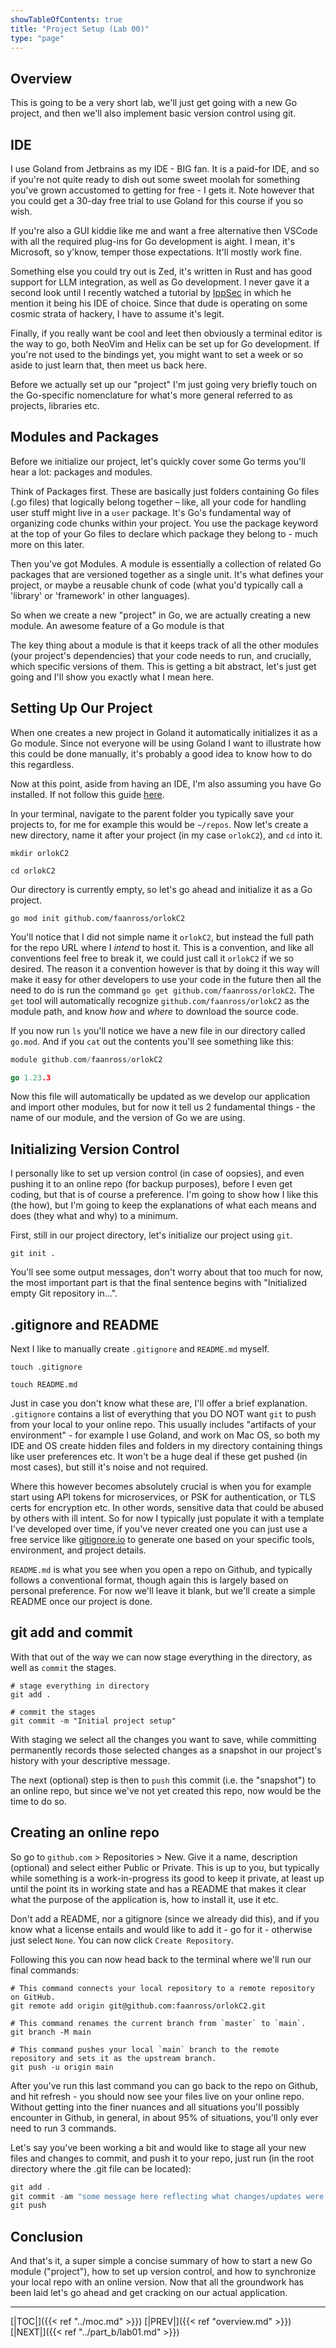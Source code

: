 ```yaml
---
showTableOfContents: true
title: "Project Setup (Lab 00)"
type: "page"
---
```


## Overview
This is going to be a very short lab, we'll just get going with a new Go project, 
and then we'll also implement basic version control using git.


## IDE
I use Goland from Jetbrains as my IDE - BIG fan. It is a paid-for IDE, and so if you're not 
quite ready to dish out some sweet moolah for something you've grown accustomed to getting for free - I gets it.
Note however that you could get a 30-day free trial to use Goland for this course if you so wish.

If you're also a GUI kiddie like me and want a free alternative then VSCode with all the required
plug-ins for Go development is aight. I mean, it's Microsoft, so y'know, temper those expectations. 
It'll mostly work fine. 

Something else you could try out is Zed, it's written in Rust and has good support for LLM integration,
as well as Go development. I never gave it a second look until I recently watched a tutorial by 
[IppSec](https://ippsec.rocks) in which he mention it being his IDE of choice. Since that dude is 
operating on some cosmic strata of hackery, I have to assume it's legit.

Finally, if you really want be cool and leet then obviously a terminal editor is the way to go, both
NeoVim and Helix can be set up for Go development. If you're not used to the bindings yet, you might
want to set a week or so aside to just learn that, then meet us back here. 

Before we actually set up our "project" I'm just going very briefly touch on the Go-specific nomenclature for what's
more general referred to as projects, libraries etc.

## Modules and Packages
Before we initialize our project, let's quickly cover some Go terms you'll hear a lot: packages and modules.

Think of Packages first. These are basically just folders containing Go files (.go files) that logically belong together – 
like, all your code for handling user stuff might live in a `user` package. It's Go's fundamental way of organizing code 
chunks within your project. You use the package keyword at the top of your Go files to declare which package they belong to - much more on this later.

Then you've got Modules. A module is essentially a collection of related Go packages that are versioned together as a single unit. 
It's what defines your project, or maybe a reusable chunk of code (what you'd typically call a 'library' or 'framework' in other languages).

So when we create a new "project" in Go, we are actually creating a new module. An awesome feature of a Go module is that

The key thing about a module is that it keeps track of all the other modules (your project's dependencies) that your code needs to run, 
and crucially, which specific versions of them. This is getting a bit abstract, let's just get going and I'll show you
exactly what I mean here.


## Setting Up Our Project
When one creates a new project in Goland it automatically initializes it as a Go module. Since not everyone will
be using Goland I want to illustrate how this could be done manually, it's probably a good idea to know how to do this
regardless.

Now at this point, aside from having an IDE, I'm also assuming you have Go installed. If not follow this guide [here](https://go.dev/doc/install). 

In your terminal, navigate to the parent folder you typically save your projects to, for me for example this would be `~/repos`.
Now let's create a new directory, name it after your project (in my case `orlokC2`), and `cd` into it.

```
mkdir orlokC2

cd orlokC2
```

Our directory is currently empty, so let's go ahead and initialize it as a Go project.


```
go mod init github.com/faanross/orlokC2
```

You'll notice that I did not simple name it `orlokC2`, but instead the full path for the repo URL where I _intend_ to host it.
This is a convention, and like all conventions feel free to break it, we could just call it `orlokC2` if we so desired.
The reason it a convention however is that by doing it this way will make it easy for other developers to use your code in the 
future then all the need to do is run the command `go get github.com/faanross/orlokC2`. The `get` tool will automatically 
recognize `github.com/faanross/orlokC2` as the module path, and know _how_ and _where_ to download the source code.

If you now run `ls` you'll notice we have a new file in our directory called `go.mod`. And if you `cat` out the contents
you'll see something like this:

```go
module github.com/faanross/orlokC2

go 1.23.3
```

Now this file will automatically be updated as we develop our application and import other modules, but for now it tell us
2 fundamental things - the name of our module, and the version of Go we are using.

## Initializing Version Control

I personally like to set up version control (in case of oopsies), and even pushing it to an online repo (for backup purposes),
before I even get coding, but that is of course a preference. I'm going to show how I like this (the how), but I'm going to 
keep the explanations of what each means and does (they what and why) to a minimum.

First, still in our project directory, let's initialize our project using `git`.

```
git init . 
```

You'll see some output messages, don't worry about that too much for now, the most important part is that the final
sentence begins with "Initialized empty Git repository in...".


## .gitignore and README

Next I like to manually create `.gitignore` and `README.md` myself.

```
touch .gitignore

touch README.md
```

Just in case you don't know what these are, I'll offer a brief explanation. `.gitignore` contains a list of everything 
that you DO NOT want `git` to push from your local to your online repo. This usually includes "artifacts of your environment" - 
for example I use Goland, and work on Mac OS, so both my IDE and OS create hidden files and folders in my directory containing
things like user preferences etc. It won't be a huge deal if these get pushed (in most cases), but still it's noise and not required.

Where this however becomes absolutely crucial is when you for example start using API tokens for microservices, or PSK for
authentication, or TLS certs for encryption etc. In other words, sensitive data that could be abused by others with ill intent.
So for now I typically just populate it with a template I've developed over time, if you've never created one you can just use
a free service like [gitignore.io](https://www.toptal.com/developers/gitignore/) to generate one based on your specific tools, 
environment, and project details.

`README.md` is what you see when you open a repo on Github, and typically follows a conventional format, though again this 
is largely based on personal preference. For now we'll leave it blank, but we'll create a simple README once our project is
done. 

## git add and commit
With that out of the way we can now stage everything in the directory, as well as `commit` the stages.

```shell
# stage everything in directory
git add .

# commit the stages
git commit -m "Initial project setup"
```

With staging we select all the changes you want to save, while committing permanently records those selected changes 
as a snapshot in our project's history with your descriptive message.

The next (optional) step is then to `push` this commit (i.e. the "snapshot") to an online repo, but since we've not yet
created this repo, now would be the time to do so.

## Creating an online repo
So go to `github.com` > Repositories > New. Give it a name, description (optional) and select either Public or Private.
This is up to you, but typically while something is a work-in-progress its good to keep it private, at least up
until the point its in working state and has a README that makes it clear what the purpose of the application is,
how to install it, use it etc.

Don't add a README, nor a gitignore (since we already did this), and if you know what a license entails and would like
to add it - go for it - otherwise just select `None`. You can now click `Create Repository`. 

Following this you can now head back to the terminal where we'll run our final commands:

```shell
# This command connects your local repository to a remote repository on GitHub.
git remote add origin git@github.com:faanross/orlokC2.git

# This command renames the current branch from `master` to `main`.
git branch -M main

# This command pushes your local `main` branch to the remote repository and sets it as the upstream branch.
git push -u origin main
```

After you've run this last command you can go back to the repo on Github, and hit refresh - you should now see your 
files live on your online repo. Without getting into the finer nuances and all situations you'll possibly encounter in
Github, in general, in about 95% of situations, you'll only ever need to run 3 commands.

Let's say you've been working a bit and would like to stage all your new files and changes to commit, and push it to
your repo, just run (in the root directory where the .git file can be located):

```go
git add .
git commit -am "some message here reflecting what changes/updates were just made"
git push
```

## Conclusion
And that's it, a super simple a concise summary of how to start a new Go module ("project"), how to set up version control, 
and how to synchronize your local repo with an online version. Now that all the groundwork has been laid let's
go ahead and get cracking on our actual application.

___
[|TOC|]({{< ref "../moc.md" >}})
[|PREV|]({{< ref "overview.md" >}})
[|NEXT|]({{< ref "../part_b/lab01.md" >}})